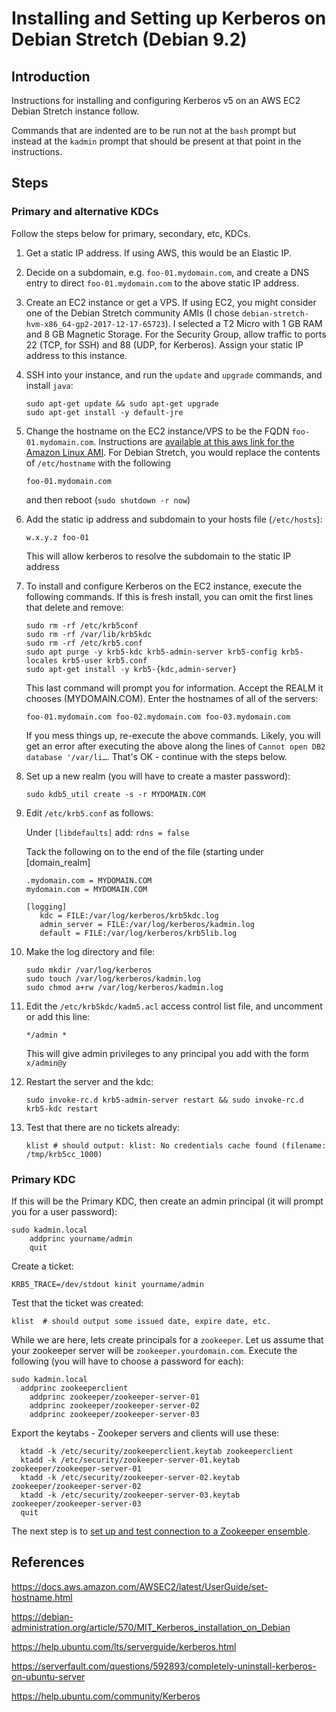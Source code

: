 # Installing and Setting up Kerberos on Debian Stretch (Debian 9.2)

## Introduction

Instructions for installing and configuring Kerberos v5 on an AWS EC2 Debian Stretch instance follow.

Commands that are indented are to be run not at the `bash` prompt but instead at the `kadmin` prompt that should be present at that point in the instructions.

## Steps

### Primary and alternative KDCs

Follow the steps below for primary, secondary, etc, KDCs.

1. Get a static IP address. If using AWS, this would be an Elastic IP.

2. Decide on a subdomain, e.g. `foo-01.mydomain.com`, and create a DNS entry to direct `foo-01.mydomain.com` to the above static IP address.

3. Create an EC2 instance or get a VPS. If using EC2, you might consider one of the Debian Stretch community AMIs (I chose `debian-stretch-hvm-x86_64-gp2-2017-12-17-65723`). I selected a T2 Micro with 1 GB RAM and 8 GB Magnetic Storage. For the Security Group, allow traffic to ports 22 (TCP, for SSH) and 88 (UDP, for Kerberos). Assign your static IP address to this instance.

4. SSH into your instance, and run the `update` and `upgrade` commands, and install `java`:

    ```
    sudo apt-get update && sudo apt-get upgrade
    sudo apt-get install -y default-jre
    ```

5. Change the hostname on the EC2 instance/VPS to be the FQDN `foo-01.mydomain.com`. Instructions are [available at this aws link for the Amazon Linux AMI](https://docs.aws.amazon.com/AWSEC2/latest/UserGuide/set-hostname.html). For Debian Stretch, you would replace the contents of `/etc/hostname` with the following

    `foo-01.mydomain.com`

    and then reboot (`sudo shutdown -r now`)

6. Add the static ip address and subdomain to your hosts file (`/etc/hosts`):

    `w.x.y.z foo-01`

    This will allow kerberos to resolve the subdomain to the static IP address


7. To install and configure Kerberos on the EC2 instance, execute the following commands. If this is fresh install, you can omit the first lines that delete and remove:

    ```
    sudo rm -rf /etc/krb5conf
    sudo rm -rf /var/lib/krb5kdc
    sudo rm -rf /etc/krb5.conf
    sudo apt purge -y krb5-kdc krb5-admin-server krb5-config krb5-locales krb5-user krb5.conf
    sudo apt-get install -y krb5-{kdc,admin-server}
    ```

    This last command will prompt you for information. Accept the REALM it chooses (MYDOMAIN.COM). Enter the hostnames of all of the servers:

    `foo-01.mydomain.com foo-02.mydomain.com foo-03.mydomain.com`

    If you mess things up, re-execute the above commands. Likely, you will get an error after executing the above along the lines of `Cannot open DB2 database '/var/li…`. That's OK - continue with the steps below.

8. Set up a new realm (you will have to create a master password):

   `sudo kdb5_util create -s -r MYDOMAIN.COM`


9. Edit `/etc/krb5.conf` as follows:

    Under `[libdefaults]` add: `rdns = false`

    Tack the following on to the end of the file (starting under [domain_realm]

    ```      
    .mydomain.com = MYDOMAIN.COM
    mydomain.com = MYDOMAIN.COM

    [logging]
       kdc = FILE:/var/log/kerberos/krb5kdc.log
       admin_server = FILE:/var/log/kerberos/kadmin.log
       default = FILE:/var/log/kerberos/krb5lib.log
    ```

10. Make the log directory and file:

    ```
    sudo mkdir /var/log/kerberos
    sudo touch /var/log/kerberos/kadmin.log
    sudo chmod a+rw /var/log/kerberos/kadmin.log
    ```

11. Edit the `/etc/krb5kdc/kadm5.acl` access control list file, and uncomment or add this line:

    `*/admin *`

    This will give admin privileges to any principal you add with the form `x/admin@y`


12. Restart the server and the kdc:

    `sudo invoke-rc.d krb5-admin-server restart && sudo invoke-rc.d krb5-kdc restart`



13. Test that there are no tickets already:

    `klist # should output: klist: No credentials cache found (filename: /tmp/krb5cc_1000)`

### Primary KDC

If this will be the Primary KDC, then create an admin principal (it will prompt you for a user password):

```
sudo kadmin.local
	addprinc yourname/admin
	quit
```

Create a ticket:

```
KRB5_TRACE=/dev/stdout kinit yourname/admin
```

Test that the ticket was created:

```
klist  # should output some issued date, expire date, etc.   
```

While we are here, lets create principals for a `zookeeper`. Let us assume that your zookeeper server will be `zookeeper.yourdomain.com`. Execute the following (you will have to choose a password for each):

```
sudo kadmin.local
  addprinc zookeeperclient
	addprinc zookeeper/zookeeper-server-01
	addprinc zookeeper/zookeeper-server-02
	addprinc zookeeper/zookeeper-server-03
```

Export the keytabs - Zookeper servers and clients will use these:

```
  ktadd -k /etc/security/zookeeperclient.keytab zookeeperclient
  ktadd -k /etc/security/zookeeper-server-01.keytab zookeeper/zookeeper-server-01
  ktadd -k /etc/security/zookeeper-server-02.keytab zookeeper/zookeeper-server-02
  ktadd -k /etc/security/zookeeper-server-03.keytab zookeeper/zookeeper-server-03
  quit
```

The next step is to [set up and test connection to a Zookeeper ensemble](README-ZooKeeper.md).

## References

https://docs.aws.amazon.com/AWSEC2/latest/UserGuide/set-hostname.html

https://debian-administration.org/article/570/MIT_Kerberos_installation_on_Debian

https://help.ubuntu.com/lts/serverguide/kerberos.html

https://serverfault.com/questions/592893/completely-uninstall-kerberos-on-ubuntu-server

https://help.ubuntu.com/community/Kerberos
